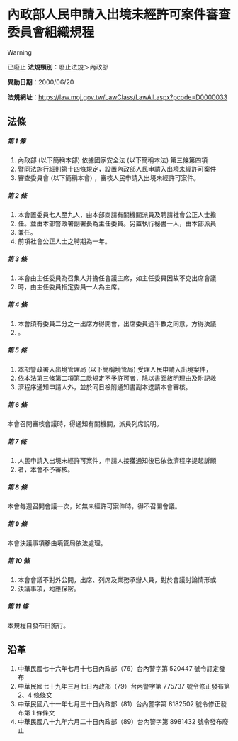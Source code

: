 # 內政部人民申請入出境未經許可案件審查委員會組織規程


> [!WARNING]
> 已廢止
**法規類別**：廢止法規＞內政部

**異動日期**：2000/06/20  

**法規網址**：https://law.moj.gov.tw/LawClass/LawAll.aspx?pcode=D0000033



## 法條
##### 第 1 條
1. 內政部 (以下簡稱本部) 依據國家安全法 (以下簡稱本法) 第三條第四項
1. 暨同法施行細則第十四條規定，設置內政部人民申請入出境未經許可案件
1. 審查委員會 (以下簡稱本會) ，審核人民申請入出境未經許可案件。

##### 第 2 條
1. 本會置委員七人至九人，由本部商請有關機關派員及聘請社會公正人士擔
1. 任。並由本部警政署副署長為主任委員。另置執行秘書一人，由本部派員
1. 兼任。
1. 前項社會公正人士之聘期為一年。

##### 第 3 條
1. 本會由主任委員為召集人并擔任會議主席，如主任委員因故不克出席會議
1. 時，由主任委員指定委員一人為主席。

##### 第 4 條
1. 本會須有委員二分之一出席方得開會，出席委員過半數之同意，方得決議
1. 。

##### 第 5 條
1. 本部警政署入出境管理局 (以下簡稱境管局) 受理人民申請入出境案件，
1. 依本法第三條第二項第二款規定不予許可者，除以書面敘明理由及附記救
1. 濟程序通知申請人外，並於同日檢附通知書副本送請本會審核。

##### 第 6 條
本會召開審核會議時，得通知有關機關，派員列席說明。

##### 第 7 條
1. 人民申請入出境未經許可案件，申請人接獲通知後已依救濟程序提起訴願
1. 者，本會不予審核。

##### 第 8 條
本會每週召開會議一次，如無未經許可案件時，得不召開會議。

##### 第 9 條
本會決議事項移由境管局依法處理。

##### 第 10 條
1. 本會會議不對外公開，出席、列席及業務承辦人員，對於會議討論情形或
1. 決議事項，均應保密。

##### 第 11 條
本規程自發布日施行。

## 沿革
1. 中華民國七十六年七月十七日內政部（76）台內警字第 520447 號令訂定發布
1. 中華民國七十九年三月七日內政部（79）台內警字第 775737 號令修正發布第 2、4 條條文
1. 中華民國八十一年七月三十日內政部（81）台內警字第 8182502  號令修正發布第 1  條條文
1. 中華民國八十九年六月二十日內政部（89）台內警字第 8981432  號令發布廢止
